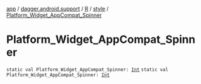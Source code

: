 [app](../../../index.md) / [dagger.android.support](../../index.md) / [R](../index.md) / [style](index.md) / [Platform_Widget_AppCompat_Spinner](./-platform_-widget_-app-compat_-spinner.md)

# Platform_Widget_AppCompat_Spinner

`static val Platform_Widget_AppCompat_Spinner: `[`Int`](https://kotlinlang.org/api/latest/jvm/stdlib/kotlin/-int/index.html)
`static val Platform_Widget_AppCompat_Spinner: `[`Int`](https://kotlinlang.org/api/latest/jvm/stdlib/kotlin/-int/index.html)